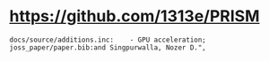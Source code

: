 # https://github.com/1313e/PRISM

```console
docs/source/additions.inc:    - GPU acceleration;
joss_paper/paper.bib:and Singpurwalla, Nozer D.",

```
